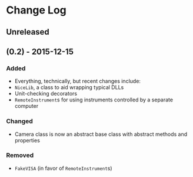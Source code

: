 Change Log
==========

Unreleased
----------


(0.2) - 2015-12-15
------------------

### Added
- Everything, technically, but recent changes include:
- `NiceLib`, a class to aid wrapping typical DLLs
- Unit-checking decorators
- `RemoteInstrument`s for using instruments controlled by a separate computer

### Changed
- Camera class is now an abstract base class with abstract methods and properties

### Removed
- `FakeVISA` (in favor of `RemoteInstrument`s)
